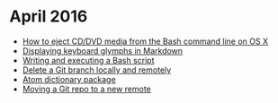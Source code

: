 April 2016
==========
* [How to eject CD/DVD media from the Bash command line on OS X](blog/2016/04/how-to-eject-cd/dvd-media-from-the-bash-command-line-on-os-x.md)
* [Displaying keyboard glymphs in Markdown](blog/2016/04/markdown-keyboard-glymphs.md)
* [Writing and executing a Bash script](blog/2016/04/bash-writing-and-executing-a-script.md)
* [Delete a Git branch locally and remotely](blog/2016/04/delete-a-git-branch-locally-and-remotely.md)
* [Atom dictionary package](blog/2016/04/atom-dictionary-package.md)
* [Moving a Git repo to a new remote](/blog/2016/04/moving-a-git-repo-to-a-new-remote.md)
